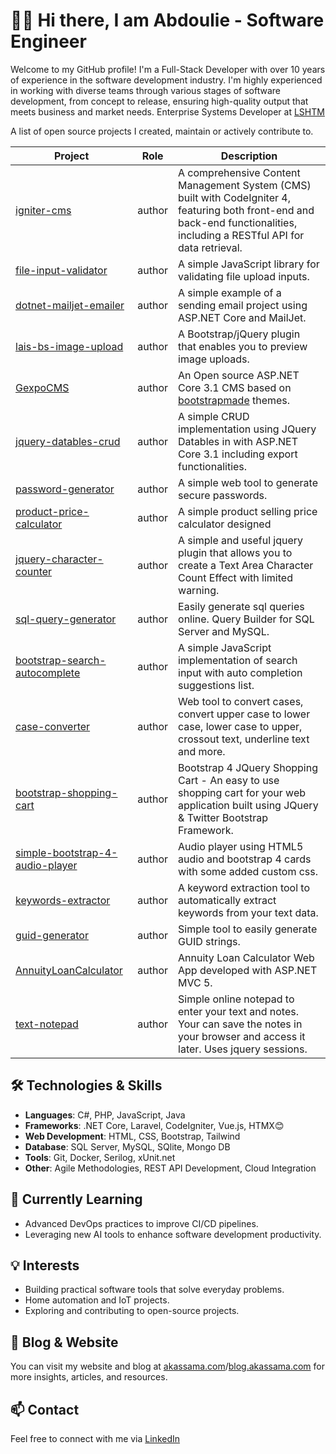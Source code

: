 # 👨‍💻 Hi there, I am Abdoulie  - Software Engineer

Welcome to my GitHub profile! I'm a Full-Stack Developer with over 10 years of experience in the software development industry. I'm highly experienced in working with diverse teams through various stages of software development, from concept to release, ensuring high-quality output that meets business and market needs.
Enterprise Systems Developer at [LSHTM](https://www.lshtm.ac.uk/)

A list of open source projects I created, maintain or actively contribute to.

Project | Role | Description
--- | --- | ---
[igniter-cms](https://github.com/akassama/igniter-cms) | author | A comprehensive Content Management System (CMS) built with CodeIgniter 4, featuring both front-end and back-end functionalities, including a RESTful API for data retrieval.
[file-input-validator](https://github.com/akassama/FileInputValidator) | author | A simple JavaScript library for validating file upload inputs.
[dotnet-mailjet-emailer](https://github.com/akassama/dotnet-mailjet-emailer) | author | A simple example of a sending email project using ASP.NET Core and MailJet.
[lais-bs-image-upload](https://github.com/akassama/lais-bs-image-upload) | author | A Bootstrap/jQuery plugin that enables you to preview image uploads.
[GexpoCMS](https://github.com/akassama/gexpo-cms) | author | An Open source ASP.NET Core 3.1 CMS based on [bootstrapmade](https://bootstrapmade.com/bootstrap-5-templates/) themes.
[jquery-datables-crud](https://github.com/akassama/jquery-datables-crud) | author | A simple CRUD implementation using JQuery Datables in with ASP.NET Core 3.1 including export functionalities.
[password-generator](https://github.com/akassama/password-generator) | author | A simple web tool to generate secure passwords.
[product-price-calculator](https://github.com/akassama/product-price-calculator) | author | A simple product selling price calculator designed 
[jquery-character-counter](https://github.com/akassama/jquery-character-counter) | author | A simple and useful jquery plugin that allows you to create a Text Area Character Count Effect with limited warning.
[sql-query-generator](https://github.com/akassama/sql-query-generator) | author | Easily generate sql queries online. Query Builder for SQL Server and MySQL.
[bootstrap-search-autocomplete](https://github.com/akassama/bootstrap-search-autocomplete) | author | A simple JavaScript implementation of search input with auto completion suggestions list.
[case-converter](https://github.com/akassama/case-converter) | author | Web tool to convert cases, convert upper case to lower case, lower case to upper, crossout text, underline text and more.
[bootstrap-shopping-cart](https://github.com/akassama/bootstrap-shopping-cart) | author | Bootstrap 4 JQuery Shopping Cart - An easy to use shopping cart for your web application built using JQuery & Twitter Bootstrap Framework.
[simple-bootstrap-4-audio-player](https://github.com/akassama/simple-bootstrap-4-audio-player) | author | Audio player using HTML5 audio and bootstrap 4 cards with some added custom css.
[keywords-extractor](https://github.com/akassama/keywords-extractor) | author | A keyword extraction tool to automatically extract keywords from your text data.
[guid-generator](https://github.com/akassama/guid-generator) | author | Simple tool to easily generate GUID strings.
[AnnuityLoanCalculator](https://github.com/akassama/AnnuityLoanCalculator) | author | Annuity Loan Calculator Web App developed with ASP.NET MVC 5.
[text-notepad](https://github.com/akassama/text-notepad) | author | Simple online notepad to enter your text and notes. Your can save the notes in your browser and access it later. Uses jquery sessions.

## 🛠️ Technologies & Skills

- **Languages**: C#, PHP, JavaScript, Java
- **Frameworks**: .NET Core, Laravel, CodeIgniter, Vue.js, HTMX😊
- **Web Development**: HTML, CSS, Bootstrap, Tailwind
- **Database**: SQL Server, MySQL, SQlite, Mongo DB
- **Tools**: Git, Docker, Serilog, xUnit.net
- **Other**: Agile Methodologies, REST API Development, Cloud Integration

## 🌱 Currently Learning

- Advanced DevOps practices to improve CI/CD pipelines.
- Leveraging new AI tools to enhance software development productivity.

## 💡 Interests

- Building practical software tools that solve everyday problems.
- Home automation and IoT projects.
- Exploring and contributing to open-source projects.

## 📖 Blog & Website

You can visit my website and blog at [akassama.com](https://akassama.com)/[blog.akassama.com](https://blog.akassama.com) for more insights, articles, and resources.

## 📫 Contact

Feel free to connect with me via [LinkedIn](https://www.linkedin.com/in/akassama/)
